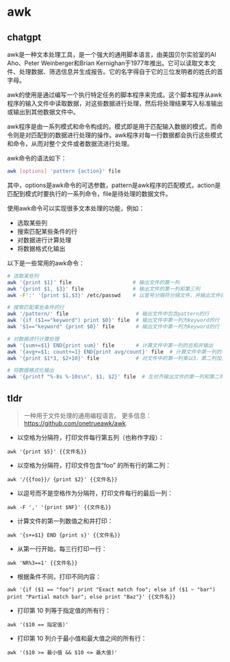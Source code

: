 # awk 
## chatgpt 
awk是一种文本处理工具，是一个强大的通用脚本语言，由美国贝尔实验室的Al Aho、Peter Weinberger和Brian Kernighan于1977年推出。它可以读取文本文件、处理数据、筛选信息并生成报告。它的名字得自于它的三位发明者的姓氏的首字母。

awk的使用是通过编写一个执行特定任务的脚本程序来完成。这个脚本程序从awk程序的输入文件中读取数据，对这些数据进行处理，然后将处理结果写入标准输出或输出到其他数据文件中。

awk程序是由一系列模式和命令构成的。模式即是用于匹配输入数据的模式，而命令则是对匹配到的数据进行处理的操作。awk程序对每一行数据都会执行这些模式和命令，从而对整个文件或者数据流进行处理。 

awk命令的语法如下：

```bash
awk [options] 'pattern {action}' file
```

其中，options是awk命令的可选参数，pattern是awk程序的匹配模式，action是匹配到模式时要执行的一系列命令，file是待处理的数据文件。

使用awk命令可以实现很多文本处理的功能，例如：

- 选取某些列
- 搜索匹配某些条件的行
- 对数据进行计算处理
- 将数据格式化输出

以下是一些常用的awk命令：

```bash
# 选取某些列
awk '{print $1}' file                    # 输出文件的第一列
awk '{print $1, $3}' file                # 输出文件的第一列和第三列
awk -F':' '{print $1,$3}' /etc/passwd    # 以冒号分隔符分隔文件，并输出文件的第一列和第三列

# 搜索匹配某些条件的行
awk '/pattern/' file                      # 输出文件中包含pattern的行
awk '{if ($1=="keyword") print $0}' file  # 输出文件中第一列为keyword的行
awk '$1=="keyword" {print $0}' file       # 输出文件中第一列为keyword的行

# 对数据进行计算处理
awk '{sum+=$1} END{print sum}' file       # 计算文件中第一列的总和并输出
awk '{avg+=$1; count+=1} END{print avg/count}' file  # 计算文件中第一列的平均值并输出
awk '{print $1*3, $2+10}' file            # 对文件中的第一列乘以3，第二列加上10，全部输出

# 将数据格式化输出
awk '{printf "%-8s %-10s\n", $1, $2}' file  # 左对齐输出文件的第一列和第二列
``` 

## tldr 
 
> 一种用于文件处理的通用编程语言。
> 更多信息：<https://github.com/onetrueawk/awk>.

- 以空格为分隔符，打印文件每行第五列（也称作字段）：

`awk '{print $5}' {{文件名}}`

- 以空格为分隔符，打印文件包含“foo” 的所有行的第二列：

`awk '/{{foo}}/ {print $2}' {{文件名}}`

- 以逗号而不是空格作为分隔符，打印文件每行的最后一列：

`awk -F ',' '{print $NF}' {{文件名}}`

- 计算文件的第一列数值之和并打印：

`awk '{s+=$1} END {print s}' {{文件名}}`

- 从第一行开始，每三行打印一行：

`awk 'NR%3==1' {{文件名}}`

- 根据条件不同，打印不同内容：

`awk '{if ($1 == "foo") print "Exact match foo"; else if ($1 ~ "bar") print "Partial match bar"; else print "Baz"}' {{文件名}}`

- 打印第 10 列等于指定值的所有行：

`awk '($10 == 指定值)'`

- 打印第 10 列介于最小值和最大值之间的所有行：

`awk '($10 >= 最小值 && $10 <= 最大值)'`
